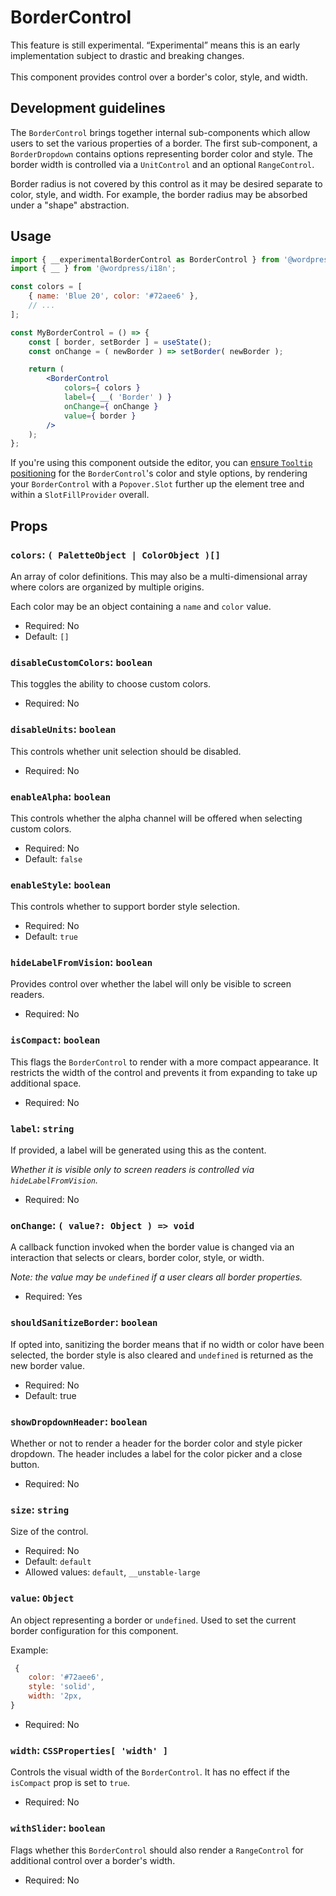 #  BorderControl

<div class="callout callout-alert">
This feature is still experimental. “Experimental” means this is an early implementation subject to drastic and breaking changes.
</div>
<br />
This component provides control over a border's color, style, and width.

## Development guidelines

The `BorderControl` brings together internal sub-components which allow users to
set the various properties of a border. The first sub-component, a
`BorderDropdown` contains options representing border color and style. The
border width is controlled via a `UnitControl` and an optional `RangeControl`.

Border radius is not covered by this control as it may be desired separate to
color, style, and width. For example, the border radius may be absorbed under
a "shape" abstraction.

## Usage

```jsx
import { __experimentalBorderControl as BorderControl } from '@wordpress/components';
import { __ } from '@wordpress/i18n';

const colors = [
	{ name: 'Blue 20', color: '#72aee6' },
	// ...
];

const MyBorderControl = () => {
	const [ border, setBorder ] = useState();
	const onChange = ( newBorder ) => setBorder( newBorder );

	return (
		<BorderControl
			colors={ colors }
			label={ __( 'Border' ) }
			onChange={ onChange }
			value={ border }
		/>
	);
};
```

If you're using this component outside the editor, you can
[ensure `Tooltip` positioning](/packages/components/README.md#popovers-and-tooltips)
for the `BorderControl`'s color and style options, by rendering your
`BorderControl` with a `Popover.Slot` further up the element tree and within a
`SlotFillProvider` overall.

## Props

### `colors`: `( PaletteObject | ColorObject )[]`

An array of color definitions. This may also be a multi-dimensional array where
colors are organized by multiple origins.

Each color may be an object containing a `name` and `color` value.

- Required: No
- Default: `[]`

### `disableCustomColors`: `boolean`

This toggles the ability to choose custom colors.

- Required: No

### `disableUnits`: `boolean`

This controls whether unit selection should be disabled.

- Required: No

### `enableAlpha`: `boolean`

This controls whether the alpha channel will be offered when selecting
custom colors.

- Required: No
- Default: `false`

### `enableStyle`: `boolean`

This controls whether to support border style selection.

- Required: No
- Default: `true`

### `hideLabelFromVision`: `boolean`

Provides control over whether the label will only be visible to screen readers.

- Required: No

### `isCompact`: `boolean`

This flags the `BorderControl` to render with a more compact appearance. It
restricts the width of the control and prevents it from expanding to take up
additional space.

- Required: No

### `label`: `string`

If provided, a label will be generated using this as the content.

_Whether it is visible only to screen readers is controlled via
`hideLabelFromVision`._

- Required: No

### `onChange`: `( value?: Object ) => void`

A callback function invoked when the border value is changed via an interaction
that selects or clears, border color, style, or width.

_Note: the value may be `undefined` if a user clears all border properties._

- Required: Yes

### `shouldSanitizeBorder`: `boolean`

If opted into, sanitizing the border means that if no width or color have been
selected, the border style is also cleared and `undefined` is returned as the
new border value.

- Required: No
- Default: true

### `showDropdownHeader`: `boolean`

Whether or not to render a header for the border color and style picker
dropdown. The header includes a label for the color picker and a close button.

- Required: No

### `size`: `string`

Size of the control.

- Required: No
- Default: `default`
- Allowed values: `default`, `__unstable-large`

### `value`: `Object`

An object representing a border or `undefined`. Used to set the current border
configuration for this component.

Example:
```js
 {
	color: '#72aee6',
	style: 'solid',
	width: '2px,
}
```

- Required: No

### `width`: `CSSProperties[ 'width' ]`

Controls the visual width of the `BorderControl`. It has no effect if the
`isCompact` prop is set to `true`.

- Required: No

### `withSlider`: `boolean`

Flags whether this `BorderControl` should also render a `RangeControl` for
additional control over a border's width.

- Required: No
